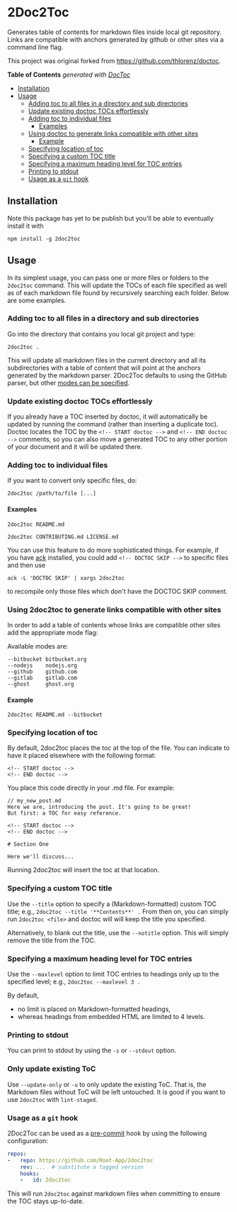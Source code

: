 # 2Doc2Toc

Generates table of contents for markdown files inside local git repository. Links are compatible with anchors generated
by github or other sites via a command line flag.

This project was original forked from https://github.com/thlorenz/doctoc.

<!-- START doctoc generated TOC please keep comment here to allow auto update -->
<!-- DON'T EDIT THIS SECTION, INSTEAD RE-RUN doctoc TO UPDATE -->
**Table of Contents**  *generated with [DocToc](https://github.com/thlorenz/doctoc)*

- [Installation](#installation)
- [Usage](#usage)
  - [Adding toc to all files in a directory and sub directories](#adding-toc-to-all-files-in-a-directory-and-sub-directories)
  - [Update existing doctoc TOCs effortlessly](#update-existing-doctoc-tocs-effortlessly)
  - [Adding toc to individual files](#adding-toc-to-individual-files)
    - [Examples](#examples)
  - [Using doctoc to generate links compatible with other sites](#using-doctoc-to-generate-links-compatible-with-other-sites)
    - [Example](#example)
  - [Specifying location of toc](#specifying-location-of-toc)
  - [Specifying a custom TOC title](#specifying-a-custom-toc-title)
  - [Specifying a maximum heading level for TOC entries](#specifying-a-maximum-heading-level-for-toc-entries)
  - [Printing to stdout](#printing-to-stdout)
  - [Usage as a `git` hook](#usage-as-a-git-hook)

<!-- END doctoc generated TOC please keep comment here to allow auto update -->

## Installation

Note this package has yet to be publish but you'll be able to eventually install it with

    npm install -g 2doc2toc

## Usage

In its simplest usage, you can pass one or more files or folders to the
`2doc2toc` command. This will update the TOCs of each file specified as well as of
each markdown file found by recursively searching each folder. Below are some
examples.

### Adding toc to all files in a directory and sub directories

Go into the directory that contains you local git project and type:

    2doc2toc .

This will update all markdown files in the current directory and all its
subdirectories with a table of content that will point at the anchors generated
by the markdown parser. 2Doc2Toc defaults to using the GitHub parser, but other
[modes can be
specified](#using-2doc2toc-to-generate-links-compatible-with-other-sites).


### Update existing doctoc TOCs effortlessly

If you already have a TOC inserted by doctoc, it will automatically be updated by running the command (rather than inserting a duplicate toc). Doctoc locates the TOC by the `<!-- START doctoc -->` and `<!-- END doctoc -->` comments, so you can also move a generated TOC to any other portion of your document and it will be updated there.

### Adding toc to individual files

If you want to convert only specific files, do:

    2doc2toc /path/to/file [...]

#### Examples

    2doc2toc README.md

    2doc2toc CONTRIBUTING.md LICENSE.md

You can use this feature to do more sophisticated things. For example, if you
have [ack][ack] installed, you could add `<!-- DOCTOC SKIP -->` to specific
files and then use

    ack -L 'DOCTOC SKIP' | xargs 2doc2toc

to recompile only those files which don't have the DOCTOC SKIP comment.

### Using 2doc2toc to generate links compatible with other sites

In order to add a table of contents whose links are compatible other sites add the appropriate mode flag:

Available modes are:

```
--bitbucket bitbucket.org
--nodejs    nodejs.org
--github    github.com
--gitlab    gitlab.com
--ghost     ghost.org
```

#### Example

    2doc2toc README.md --bitbucket

### Specifying location of toc

By default, 2doc2toc places the toc at the top of the file. You can indicate to have it placed elsewhere with the following format:

```
<!-- START doctoc -->
<!-- END doctoc -->
```

You place this code directly in your .md file. For example:

```
// my_new_post.md
Here we are, introducing the post. It's going to be great!
But first: a TOC for easy reference.

<!-- START doctoc -->
<!-- END doctoc -->

# Section One

Here we'll discuss...

```

Running 2doc2toc will insert the toc at that location.

### Specifying a custom TOC title

Use the `--title` option to specify a (Markdown-formatted) custom TOC title; e.g., `2doc2toc --title '**Contents**' .` From then on, you can simply run `2doc2toc <file>` and doctoc will will keep the title you specified.

Alternatively, to blank out the title, use the `--notitle` option. This will simply remove the title from the TOC.

### Specifying a maximum heading level for TOC entries

Use the `--maxlevel` option to limit TOC entries to headings only up to the specified level; e.g., `2doc2toc --maxlevel 3 .`

By default,

- no limit is placed on Markdown-formatted headings,
- whereas headings from embedded HTML are limited to 4 levels.

### Printing to stdout

You can print to stdout by using the `-s` or `--stdout` option.

[ack]: http://beyondgrep.com/

### Only update existing ToC

Use `--update-only` or `-u` to only update the existing ToC. That is, the Markdown files without ToC will be left untouched. It is good if you want to use `2doc2toc` with `lint-staged`.

### Usage as a `git` hook

2Doc2Toc can be used as a [pre-commit](http://pre-commit.com) hook by using the
following configuration:

```yaml
repos:
-   repo: https://github.com/Root-App/2doc2toc
    rev: ...  # substitute a tagged version
    hooks:
    -   id: 2doc2toc
```

This will run `2doc2toc` against markdown files when committing to ensure the
TOC stays up-to-date.
